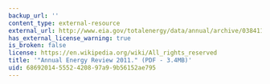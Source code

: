```yaml
---
backup_url: ''
content_type: external-resource
external_url: http://www.eia.gov/totalenergy/data/annual/archive/038411.pdf
has_external_license_warning: true
is_broken: false
license: https://en.wikipedia.org/wiki/All_rights_reserved
title: '"Annual Energy Review 2011." (PDF - 3.4MB)'
uid: 68692014-5552-4208-97a9-9b56152ae795
---
```

